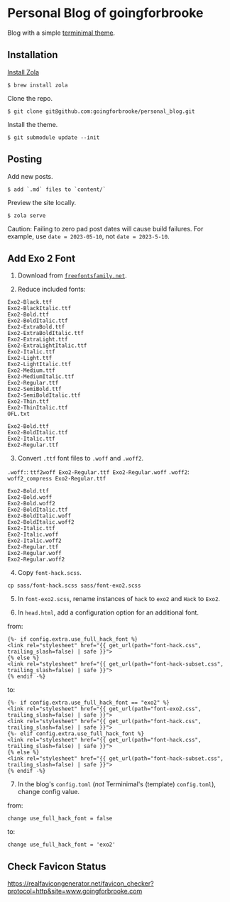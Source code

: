# Personal Blog of goingforbrooke

Blog with a simple [terminimal theme](https://github.com/pawroman/zola-theme-terminimal).

## Installation

[Install Zola](https://www.getzola.org/documentation/getting-started/installation/)

```console
$ brew install zola
```

Clone the repo.

```console
$ git clone git@github.com:goingforbrooke/personal_blog.git
```

Install the theme.

```console
$ git submodule update --init
```

## Posting

Add new posts.

```console
$ add `.md` files to `content/`
```

Preview the site locally.

```console
$ zola serve
```

Caution: Failing to zero pad post dates will cause build failures. For example, use `date = 2023-05-10`, not `date = 2023-5-10`.

## Add Exo 2 Font

1. Download from [`freefontsfamily.net`](https://freefontsfamily.net/exo-2-font-family-free/).

2. Reduce included fonts:

```console
Exo2-Black.ttf
Exo2-BlackItalic.ttf
Exo2-Bold.ttf
Exo2-BoldItalic.ttf
Exo2-ExtraBold.ttf
Exo2-ExtraBoldItalic.ttf
Exo2-ExtraLight.ttf
Exo2-ExtraLightItalic.ttf
Exo2-Italic.ttf
Exo2-Light.ttf
Exo2-LightItalic.ttf
Exo2-Medium.ttf
Exo2-MediumItalic.ttf
Exo2-Regular.ttf
Exo2-SemiBold.ttf
Exo2-SemiBoldItalic.ttf
Exo2-Thin.ttf
Exo2-ThinItalic.ttf
OFL.txt
```

```console
Exo2-Bold.ttf
Exo2-BoldItalic.ttf
Exo2-Italic.ttf
Exo2-Regular.ttf
```

3. Convert `.ttf` font files to `.woff` and `.woff2`.

`.woff:`: `ttf2woff Exo2-Regular.ttf Exo2-Regular.woff`
`.woff2`: `woff2_compress Exo2-Regular.ttf`

```
Exo2-Bold.ttf
Exo2-Bold.woff
Exo2-Bold.woff2
Exo2-BoldItalic.ttf
Exo2-BoldItalic.woff
Exo2-BoldItalic.woff2
Exo2-Italic.ttf
Exo2-Italic.woff
Exo2-Italic.woff2
Exo2-Regular.ttf
Exo2-Regular.woff
Exo2-Regular.woff2
```

4. Copy `font-hack.scss`.

```console
cp sass/font-hack.scss sass/font-exo2.scss
```

5. In `font-exo2.scss`, rename instances of `hack` to `exo2` and `Hack` to `Exo2`.

6. In `head.html`, add a configuration option for an additional font.

from:

```tera
{%- if config.extra.use_full_hack_font %}
<link rel="stylesheet" href="{{ get_url(path="font-hack.css", trailing_slash=false) | safe }}">
{% else %}
<link rel="stylesheet" href="{{ get_url(path="font-hack-subset.css", trailing_slash=false) | safe }}">
{% endif -%}
```

to:

```tera
{%- if config.extra.use_full_hack_font == "exo2" %}
<link rel="stylesheet" href="{{ get_url(path="font-exo2.css", trailing_slash=false) | safe }}">
<link rel="stylesheet" href="{{ get_url(path="font-hack.css", trailing_slash=false) | safe }}">
{%- elif config.extra.use_full_hack_font %}
<link rel="stylesheet" href="{{ get_url(path="font-hack.css", trailing_slash=false) | safe }}">
{% else %}
<link rel="stylesheet" href="{{ get_url(path="font-hack-subset.css", trailing_slash=false) | safe }}">
{% endif -%}
```

7. In the blog's `config.toml` (*not* Terminimal's (template) `config.toml`), change config value.

from:

```text
change use_full_hack_font = false
```

to:

```text
change use_full_hack_font = 'exo2'
```

## Check Favicon Status

https://realfavicongenerator.net/favicon_checker?protocol=http&site=www.goingforbrooke.com